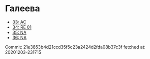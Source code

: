 # Галеева
- [33: AC](33.md)
- [34: RE 01](34.md)
- [35: NA](35.md)
- [36: NA](36.md)

Commit: 21e3853b4d21ccd35f5c23a2424d2fda08b37c3f
 fetched at: 20201203-231715
